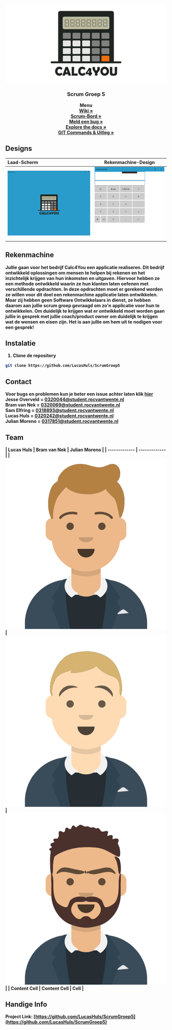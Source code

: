 <br />
<p align="center">
  <a href="https://github.com/LucasHuls/ScrumGroep5">
    <img src="readme-bestanden/Logo_1240x600.png" alt="Logo">
  </a>

  <h3 align="center">Scrum Groep 5</h3>

  <p align="center">
    <strong>Menu</strong>
	<br />
	<a href="https://github.com/LucasHuls/Calc4You-Project-Groep-5/wiki"><strong>Wiki »</strong></a>
	<br />
    <a href="https://trello.com/b/TxJhCz5B/ao-scrum"><strong>Scrum-Bord »</strong></a>
	<br />
    <a href="https://github.com/LucasHuls/ScrumGroep5/issues"><strong>Meld een bug »</strong></a>
	<br />
    <a href="https://github.com/lucashuls/ScrumGroep5"><strong>Explore the docs »</strong></a>
	<br />
	<a href="https://github.com/LucasHuls/Calc4You-Project-Groep-5/tree/master/readme-bestanden"><strong>GIT Commands & Uitleg »</a>
  </p>
</p>

## Designs

| Laad-Scherm | Rekenmachine-Design |
| :---         |     :---:      |
| <img src="readme-bestanden/laad-scherm.png" alt="Laadscherm">   | <img src="readme-bestanden/design.png" alt="Design">     |

## Rekenmachine

Jullie gaan voor het bedrijf Calc4You een applicatie realiseren. Dit bedrijf ontwikkeld oplossingen om mensen te helpen bij rekenen en het inzichtelijk krijgen van hun inkomsten en uitgaven. Hiervoor hebben ze een methode ontwikkeld waarin ze hun klanten laten oefenen met verschillende opdrachten. In deze opdrachten moet er gerekend worden ze willen voor dit doel een rekenmachine applicatie laten ontwikkelen. Maar zij hebben geen Software Ontwikkelaars in dienst, ze hebben daarom aan jullie scrum groep gevraagd om zo'n applicatie voor hun te ontwikkelen. Om duidelijk te krijgen wat er ontwikkeld moet worden gaan jullie in gesprek met jullie coach/product owner om duidelijk te krijgen wat de wensen en eisen zijn. Het is aan jullie om hem uit te nodigen voor een gesprek! 

## Instalatie

1. Clone de repository
```sh
git clone https://github.com/LucasHuls/ScrumGroep5
```

## Contact
Voor bugs en problemen kun je beter een issue achter laten klik <a href="https://github.com/LucasHuls/Calc4You-Project-Groep-5">hier</a>
<br>
Jesse Overveld = 0320044@student.rocvantwente.nl
<br>
Bram van Nek = 0320069@student.rocvantwente.nl
<br>
Sam Elfring = 0318893@student.rocvantwente.nl
<br>
Lucas Huls  = 0320242@student.rocvantwente.nl
<br>
Julian Moreno = 0317851@student.rocvantwente.nl
<br>

## Team
| Lucas Huls  | Bram van Nek | Julian Moreno |
| ------------- | ------------- |
| <img src="readme-bestanden/Lucas.png" alt="Laadscherm">  | <img src="readme-bestanden/Bram.png" alt="Laadscherm">  | <img src="readme-bestanden/Julian.png" alt="Laadscherm"> |
| Content Cell  | Content Cell  | Cell |

## Handige Info
Project Link: [https://github.com/LucasHuls/ScrumGroep5](https://github.com/LucasHuls/ScrumGroep5)
